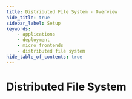 ```yaml
---
title: Distributed File System - Overview
hide_title: true
sidebar_label: Setup
keywords:
    - applications
    - deployment
    - micro frontends
    - distributed file system
hide_table_of_contents: true
---
```


# Distributed File System
